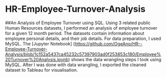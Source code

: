 # HR-Employee-Turnover-Analysis
##An Analysis of Employee Turnover using SQL.
Using 3 related public Human Resources datasets, I performed an analysis of employee turnover for a given 12 month period. The datasets contain information about employee personal details, and their job details. For data preparation, I used MySQL. The [Jupyter Notebook] (https://github.com/OgeAno/HR--Employee-Turnover-Analysis/blob/1c152a5437ca45232c57397903ad0f253853c180/Employee%20Turnover%20Analysis.ipynb) shows the data wrangling steps I took using MySQL. After I was done with data wrangling, I exported the cleaned dataset to Tableau for visualisation.
